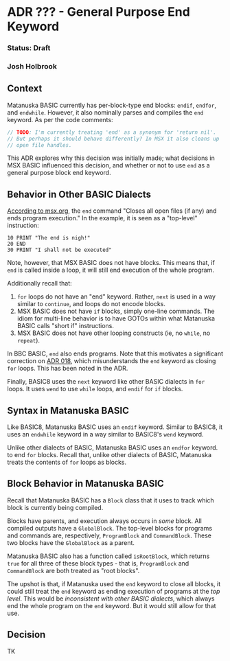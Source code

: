 # ADR ??? - General Purpose End Keyword

### Status: Draft

### Josh Holbrook

## Context

Matanuska BASIC currently has per-block-type end blocks: `endif`, `endfor`, and `endwhile`. However, it also nominally parses and compiles the `end` keyword. As per the code comments:

```typescript
// TODO: I'm currently treating 'end' as a synonym for 'return nil'.
// But perhaps it should behave differently? In MSX it also cleans up
// open file handles.
```

This ADR explores why this decision was initially made; what decisions in MSX BASIC influenced this decision, and whether or not to use `end` as a general purpose block end keyword.

## Behavior in Other BASIC Dialects

[According to msx.org](https://www.msx.org/wiki/END), the `end` command "Closes all open files (if any) and ends program execution." In the example, it is seen as a "top-level" instruction:

```basic
10 PRINT "The end is nigh!"
20 END
30 PRINT "I shall not be executed"
```

Note, however, that MSX BASIC does not have blocks. This means that, if `end` is called inside a loop, it will still end execution of the whole program.

Additionally recall that:

1. `for` loops do not have an "end" keyword. Rather, `next` is used in a way similar to `continue`, and loops do not encode blocks.
2. MSX BASIC does not have `if` blocks, simply one-line commands. The idiom for multi-line behavior is to have GOTOs within what Matanuska BASIC calls "short if" instructions.
3. MSX BASIC does not have other looping constructs (ie, no `while`, no `repeat`).

In BBC BASIC, `end` also ends programs. Note that this motivates a significant correction on [ADR 018](./018-looping-syntax.md), which misunderstands the `end` keyword as closing `for` loops. This has been noted in the ADR.

Finally, BASIC8 uses the `next` keyword like other BASIC dialects in `for` loops. It uses `wend` to use `while` loops, and `endif` for `if` blocks.

## Syntax in Matanuska BASIC

Like BASIC8, Matanuska BASIC uses an `endif` keyword. Similar to BASIC8, it uses an `endwhile` keyword in a way similar to BASIC8's `wend` keyword.

Unlike other dialects of BASIC, Matanuska BASIC uses an `endfor` keyword. to end `for` blocks. Recall that, unlike other dialects of BASIC, Matanuska treats the contents of `for` loops as blocks.

## Block Behavior in Matanuska BASIC

Recall that Matanuska BASIC has a `Block` class that it uses to track which block is currently being compiled.

Blocks have parents, and execution always occurs in _some_ block. All compiled outputs have a `GlobalBlock`. The top-level blocks for programs and commands are, respectively, `ProgramBlock` and `CommandBlock`. These two blocks have the `GlobalBlock` as a parent.

Matanuska BASIC also has a function called `isRootBlock`, which returns `true` for all three of these block types - that is, `ProgramBlock` and `CommandBlock` are both treated as "root blocks".

The upshot is that, if Matanuska used the `end` keyword to close all blocks, it could still treat the `end` keyword as ending execution of programs at the _top level_. This would be _inconsistent with other BASIC dialects_, which always end the whole program on the `end` keyword. But it would still allow for that use.

## Decision

TK

